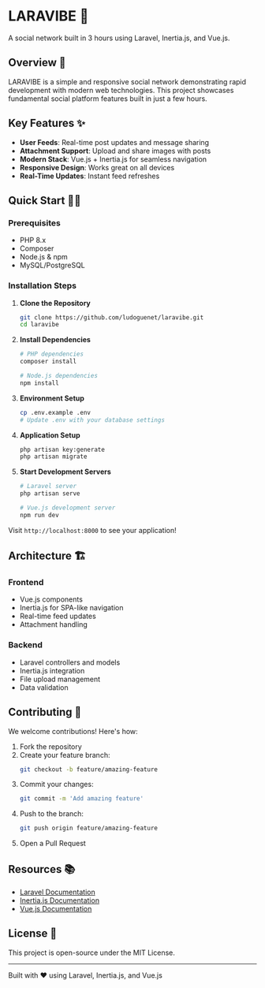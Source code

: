 # LARAVIBE 🚀

A social network built in 3 hours using Laravel, Inertia.js, and Vue.js.

## Overview 🌟

LARAVIBE is a simple and responsive social network demonstrating rapid development with modern web technologies. This project showcases fundamental social platform features built in just a few hours.

## Key Features ✨

- **User Feeds**: Real-time post updates and message sharing
- **Attachment Support**: Upload and share images with posts
- **Modern Stack**: Vue.js + Inertia.js for seamless navigation
- **Responsive Design**: Works great on all devices
- **Real-Time Updates**: Instant feed refreshes

## Quick Start 🏃‍♂️

### Prerequisites

- PHP 8.x
- Composer
- Node.js & npm
- MySQL/PostgreSQL

### Installation Steps

1. **Clone the Repository**
   ```bash
   git clone https://github.com/ludoguenet/laravibe.git
   cd laravibe
   ```

2. **Install Dependencies**
   ```bash
   # PHP dependencies
   composer install

   # Node.js dependencies
   npm install
   ```

3. **Environment Setup**
   ```bash
   cp .env.example .env
   # Update .env with your database settings
   ```

4. **Application Setup**
   ```bash
   php artisan key:generate
   php artisan migrate
   ```

5. **Start Development Servers**
   ```bash
   # Laravel server
   php artisan serve

   # Vue.js development server
   npm run dev
   ```

Visit `http://localhost:8000` to see your application!

## Architecture 🏗️

### Frontend
- Vue.js components
- Inertia.js for SPA-like navigation
- Real-time feed updates
- Attachment handling

### Backend
- Laravel controllers and models
- Inertia.js integration
- File upload management
- Data validation

## Contributing 🤝

We welcome contributions! Here's how:

1. Fork the repository
2. Create your feature branch:
   ```bash
   git checkout -b feature/amazing-feature
   ```
3. Commit your changes:
   ```bash
   git commit -m 'Add amazing feature'
   ```
4. Push to the branch:
   ```bash
   git push origin feature/amazing-feature
   ```
5. Open a Pull Request

## Resources 📚

- [Laravel Documentation](https://laravel.com/docs)
- [Inertia.js Documentation](https://inertiajs.com)
- [Vue.js Documentation](https://vuejs.org)

## License 📄

This project is open-source under the MIT License.

---

Built with ❤️ using Laravel, Inertia.js, and Vue.js